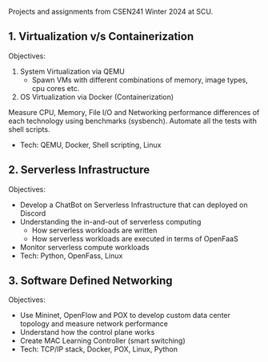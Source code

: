 Projects and assignments from CSEN241 Winter 2024 at SCU.


## 1. Virtualization v/s Containerization
Objectives:
1. System Virtualization via QEMU
    * Spawn VMs with different combinations of memory, image types, cpu cores etc.
2. OS Virtualization via Docker (Containerization)

Measure CPU, Memory, File I/O and Networking performance differences of each technology using benchmarks (sysbench). Automate all the tests with shell scripts.
* Tech: QEMU, Docker, Shell scripting, Linux

## 2. Serverless Infrastructure
Objectives:
* Develop a ChatBot on Serverless Infrastructure that can deployed on Discord
* Understanding the in-and-out of serverless computing
    * How serverless workloads are written
    * How serverless workloads are executed in terms of OpenFaaS
* Monitor serverless compute workloads
* Tech: Python, OpenFass, Linux

## 3. Software Defined Networking
Objectives:
* Use Mininet, OpenFlow and POX to develop custom data center topology and measure network performance
* Understand how the control plane works
* Create MAC Learning Controller (smart switching)
* Tech: TCP/IP stack, Docker, POX, Linux, Python